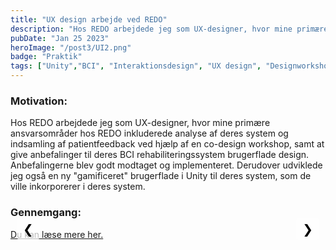 ```yaml
---
title: "UX design arbejde ved REDO"
description: "Hos REDO arbejdede jeg som UX-designer, hvor mine primære ansvarsområder hos REDO inkluderede analyse af deres system og indsamling af patientfeedback ved hjælp af en co-design workshop, samt at give anbefalinger til deres BCI rehabiliteringssystem brugerflade design."
pubDate: "Jan 25 2023"
heroImage: "/post3/UI2.png"
badge: "Praktik"
tags: ["Unity","BCI", "Interaktionsdesign", "UX design", "Designworkshops", "UI Design"]
---
```


<!DOCTYPE html>
<html>
<head>
    <style>
        .mySlides {display:none;}
        .slideshow-container {
            max-width: auto;
            position: relative;
            margin: auto;
            max-height: 40vh; /* Keeps the container height consistent */
        }
        .slideshow-container img {
            width: auto; /* Image width adjusts based on container */
            max-height: 39vh;
        }
        /* Styles for navigation buttons */
        .nav-btn {
            position: absolute;
            top: 0%;
            transform: translateY(-50%);
            background-color: rgba(255, 255, 255, 0.7);
            border: none;
            color: black;
            cursor: pointer;
            font-size: 20px;
            padding: 5px 10px;
            z-index: 99;
            border-radius: 5px
        }
        .nav-btn:hover {
            background-color: rgba(255, 255, 255, 0.9);
        }
        .nav-prev {
            left: 10px;
        }
        .nav-next {
            right: 10px;
        }
    </style>
</head>
<body>
    <h3>Motivation:</h3>
        <p>
            Hos REDO arbejdede jeg som UX-designer, hvor mine primære ansvarsområder hos REDO inkluderede analyse af deres system og indsamling af patientfeedback ved hjælp af en co-design workshop, samt at give anbefalinger til deres BCI rehabiliteringssystem brugerflade design. Anbefalingerne blev godt modtaget og implementeret. Derudover udviklede jeg også en ny "gamificeret" brugerflade i Unity til deres system, som de ville inkorporerer i deres system.
        </p>
    <h3>Gennemgang:</h3>
    <div class="slideshow-container">
        <img class="mySlides" src="\post3\redo0.png">
        <img class="mySlides" src="\post3\redo2.png">
        <img class="mySlides" src="\post3\redo1.jpg">
        <img class="mySlides" src="\post3\redo3.jpg">
        <img class="mySlides" src="\post3\redo4.jpg">
        <img class="mySlides" src="\post3\redo5.jpg">
        <img class="mySlides" src="\post3\redo6.jpg">
        <img class="mySlides" src="\post3\tutorial.jpg">
        <img class="mySlides" src="\post3\redo7.png">
        <button class="nav-btn nav-prev">&#10094;</button>
        <button class="nav-btn nav-next">&#10095;</button>
    </div>
    <span id=imageText></span>
    <a href="https://drive.google.com/file/d/1tRb2oc1O41ejAmauPgD2TVN0tYoNJbSE/view?usp=sharing" target="_blank">Du kan læse mere her.</a>

<script>
    var slideIndex = 1;
    const images = NumberOfImages()
    showSlides(slideIndex);
    
    function NumberOfImages() {
        var i;
        var slides = document.getElementsByClassName("mySlides");
        for (i = 0; i < slides.length; i++) {
        slides[i].style.display = "none";  
        }
        return slides.length
    }

    function showSlides(slideIndex) {
        var i;
        var slides = document.getElementsByClassName("mySlides");
        for (i = 0; i < slides.length; i++) {
            slides[i].style.display = "none";  
        }
        //slideIndex++;
        if (slideIndex > slides.length) {slideIndex = 1}    
        slides[slideIndex-1].style.display = "block";
        changeSpanText(slideIndex)
    }

    function nextImg() {
        if (slideIndex == images) {slideIndex = 1}
        else
        slideIndex = slideIndex + 1
        showSlides(slideIndex)
        changeSpanText(slideIndex)
    }

    function previousImg() {
        if (slideIndex == 1) {slideIndex = images}
        else
        slideIndex = slideIndex - 1
        showSlides(slideIndex)
        changeSpanText(slideIndex)
    }

    document.querySelector(".nav-next").addEventListener("click", nextImg);
    document.querySelector(".nav-prev").addEventListener("click", previousImg);

    // Keyboard Navigation
    document.addEventListener("keydown", function(event) {
        switch (event.key) {
            case "ArrowRight":
                nextImg();
                break;
            case "ArrowLeft":
                previousImg();
                break;
        }
    });

    function changeSpanText(imageIndex) {
        // Selecting the span element by its ID
        var spanElement = document.getElementById('imageText');
        var index = imageIndex - 1
        const imageTextArray = [
            "<b>BCI genoptræning:</b> Hovedmålet med RELEARN i BCI (Brain-Computer Interface) rehabilitering er at give neurofeedback til patienter baseret på deres hjerneaktivitet, specifikt alpha-bølger (8-13 Hz). Denne neurofeedback tillader patienter at reagere på og lære af deres egen hjerneaktivitet, hvilket hjælper dem med at udvikle strategier til at håndtere smerte. Systemet bruger EEG-udstyr til at måle alpha-aktivitet fra motorcortex (kanaler C3, C1, CZ, C2, og C5) og kontrollerer for blink med ekstra sensorer. EMG-signaler dikterer, hvornår EEG-data skal behandles, for at sikre præcis feedback. Når en patient bruger RELEARN, er der ingen formel procedure for, hvad eller hvordan de skal tænke, når de reagerer på smerte under eller efter en håndledsudvidelse. Målet med RELEARN er, at patienter selv konstruerer en mental strategi, når de oplever smerte. RELEARN visualiserer, når strategien er korrekt.",
            "<b>REDOs interface:</b> Under rehabiliteringssessioner sættes en tærskel ved 120 % af patientens baseline alpha-aktivitetsniveau. På grund af det inverse forhold mellem alpha-aktivitet og smerteniveauer (højere alpha-aktivitet svarer til lavere smerte), gives feedback baseret på denne tærskel. Positiv feedback gives, når alpha-aktiviteten er over tærsklen, negativ feedback når den er under baseline, og neutral feedback når den falder mellem baseline og tærskel. Feedbacken er visuel og bruger farvekodede søjler, der følger trafiklysmetaforen: grøn for positiv, orange for neutral og rød for negativ feedback. Hver session indeholder 70 håndledsudvidelse (10 til kalibrering og 60 til træning) og starter og slutter med smertescore på en Visuel Analog Skala (VAS).",
            "<b>Tre typer af feedback:</b> REDOs interface til RELEARN-systemet er designet til at give klar, visuel feedback til patienter under rehabiliteringssessioner. Det inkluderer en startskærm, hvor patienter kan se deres baseline og tærskelniveauer annoteret. Feedback leveres gennem en farvet søjle, der skaleres i forhold til alpha-aktivitetsniveauer, med en sort baggrund for kontrast. Interfacet bruger en trafiklysmetafor til farvekodning: grøn betyder positiv feedback (alpha-aktivitet over tærsklen), orange indikerer neutral feedback (mellem baseline og tærskel), og rød viser negativ feedback (under baseline). Yderligere interfaceelementer giver information om patientens præstation og fremskridt. Succeshastigheden vises som en procentdel, og bevægelsesoptælleren sporer antallet af håndledsudvidelse inden for hver blok. Efter hver håndledsudvidelse, hvis patienten forsøger en ny håndledsudvidelse inden for 10 sekunder, instruerer en pausebesked dem i at vente. Denne strukturerede visuelle tilgang hjælper patienter med at forstå deres præstationer og guider dem til at udvikle effektive mentale strategier til at håndtere smerte under deres rehabiliteringsproces med RELEARN.",
            "<b>Udvidet human factors model:</b> Den menneskelige del af modellen er EMG-signalet, som er input-modus eller responder, og sanserne, der opfatter feedbacken. Computerdelen har kontrol over systemet, sensorer (EEG) og viser information. Når patienten udfører en håndledsudvidelse, der udløser EEG-aflæsningen, er feedbacken, som RELEARN viser, EEG-aflæsningen fra deres smertereponse og ikke EMG-signalet fra håndledsudvidelse. Forholdet mellem responderen og displayet skaber et ujusteret og vanskeligt system at forstå, da det velkendte forhold ville være at modtage feedback direkte fra en handling, f.eks. en korrekt håndøvelse udløser kun feedback-søjlen, men højden eller farven på den styres af EEG-signalet.",
            "<b>Degrees of freedom:</b> refererer til x, y, z aksepositioner i 3D og orienteringen i hver akse. En 7. grad er nødvendig for at kortlægge EEG-signalet. Som nævnt tidligere forklarede deltageren A fra specialestudiet, hvordan de forsøgte forskellige metoder til at udføre håndledsudvidelse med det mål at få søjlen højere. En af disse metoder var handlingens hastighed. Jeg brugte modellen degrees of freedom (DOF) til at forklare, hvordan feedbacken rumligt forholder sig til håndledsudvidelse og smerteresponsen, da interviewet indikerede en mulig uoverensstemmelse mellem dem. Uoverensstemmelsen øges, når forbindelsen mellem håndledsudvidelse og feedbacken er mere rumligt kongruent med forholdet mellem smerterespons og feedback. Den rumlige transformation er måske ikke den ideelle måde at henvise til den mentale smerterespons hos patienter, da EEG er et teknisk koncept, så afhængigheden af en kortlægning mellem bølgeamplituder i et signal og højden på en søjle kræver teknisk viden for at forstå det rumlige forhold, selvom det er rumligt kongruent. DOF-modellen er lavet ud fra perspektivet af en gennemsnitlig patient uden viden om signalbehandling, så kortlægningen mellem smerterepons og feedback er sværere at lære end at bruge den ikke-eksisterende forbindelse mellem håndledsudvidelse og feedback. Denne uoverensstemmelse skaber interaktioner, hvor patienter udforsker systemet ved at modulere håndledsudvidelse og lede efter ændringer i feedbacken, hvilket ikke giver nogen fordele for deres smerterespons.",
            "<b>Mapping scheme:</b> Tabellen bruger et sæt designprincipper i overskriften og beskriver status for hver af dem i alle stadier af interaktionen. Den første kolonne beskriver de forskellige stadier i handlingen, f.eks. øvelsen og pauser. RELEARN starter i Startside-tilstand og efter en håndledsudvidelse skifter til Pausetilstand. Systemet skifter derefter mellem Pausetilstand og Øvelsestilstand, indtil patienten har udført 20 håndledsudvidelser, så skifter det til Blokafslutning. Tilstandsindikationen og den nye tilstandsindikator har ingen signifikatorer eller affordances synlige til at informere patienten om at udføre den indledende interaktion, og når patienten afslutter den første håndledsudvidelse, er den eneste indikator for pauseperioden stigningen i bevægelsestælleren. Patienten skal forsøge at udføre en ny håndledsudvidelse for at pauseteksten kan blive vist. Dog, hvis patienten udløser pauseteksten, forsvinder den, når tilstanden skifter fra Pause til Øvelse. Designet af RELEARN med BCI-paradigmet ville løse de fleste af problemerne, der er fremhævet i Mapping schemet. BCI-paradigmet opdeler interaktionen i fem faser; klar, parat, start, feedback og pause, og fungerer som et slags trafiklyssystem.",
            "<b>Oversigt over prototypen og de tre faser: tutorial, opgave og pauseskærm. Under billederne er en tidsmæssig visualisering af interaktionen:</b> 3D modellerne blev skabt i Blender for at passe til mindfulness- og naturtemaet. Interaktionen blev bygget i Unity, ved brug af forenklede feedback-signaler fra RELEARN (positiv og negativ), baseret på EMG og EEG-signaler. En \"hmm\"-lyd indikerede smerteresponsvurdering, med positiv feedback, der gav en klokke lyd og en grøn ring, og ved negativ feedback gives en neutral ring.",
            "<b>Tutorial:</b> Før sessionen begynder afspilles en kort tutorial, hvor mindfulness-ånden skitserer opgaven og de forskellige typer feedback i miljøet. Formålet med de forskellige elementer i miljøet forklares og målet relateret til mindfulness-temaet: Deltageren er i stand til at komme til templet på bjerget i baggrunden, hvis de samler 20 grønne ringe i én session. Manuskriptet til tutorialen: Mellem hver blok vises en pauseskærm med rækkefølgen af ringe samlet i hver blok, og den viser kun den blå ramme og ringe for blokke, der er afsluttet, så efter den første blok vil pauseskærmen kun vise den første blå baggrund med ringe. Endelig tæller den grønne baggrund i bunden mod målet, der er skitseret i tutorialen.",
            "<b>Redesign af REDOs system:</b> Baseret på min interaktionsanalyse hjalp jeg"
        ]
        // Changing the text content of the span element
        spanElement.innerHTML = imageTextArray[index];
}
</script>
</body>
</html>